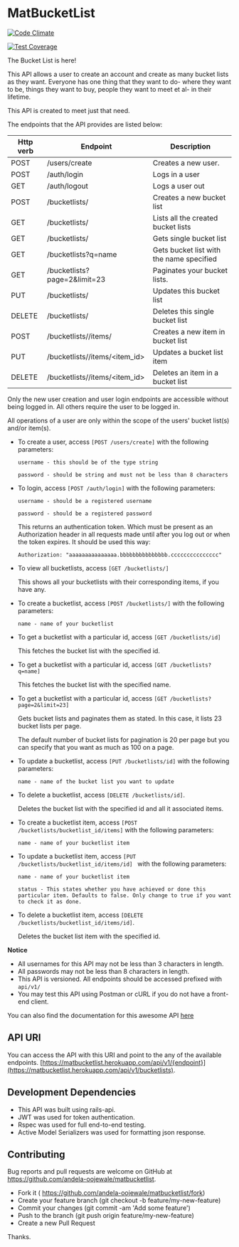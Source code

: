# MatBucketList

[![Code Climate](https://codeclimate.com/github/andela-oojewale/matbucketlist/badges/gpa.svg)](https://codeclimate.com/github/andela-oojewale/matbucketlist)

[![Test Coverage](https://codeclimate.com/github/andela-oojewale/matbucketlist/badges/coverage.svg)](https://codeclimate.com/github/andela-oojewale/matbucketlist/coverage)


The Bucket List is here!

This API allows a user to create an account and create as many bucket lists as they want. Everyone has one thing that they want to do-  where they want to be, things they want to buy, people they want to meet et al- in their lifetime.

This API is created to meet just that need.

The endpoints that the API provides are listed below:

| Http verb | Endpoint | Description
|--- | --- | ---
| POST | /users/create |  Creates a new user.
| POST | /auth/login | Logs in a user
| GET | /auth/logout | Logs a user out
| POST | /bucketlists/ | Creates a new bucket list
| GET  | /bucketlists/ | Lists all the created bucket lists
| GET | /bucketlists/<id> | Gets single bucket list
| GET | /bucketlists?q=name | Gets bucket list with the name specified
| GET | /bucketlists?page=2&limit=23 | Paginates your bucket lists.
| PUT | /bucketlists/<id> | Updates this bucket list
| DELETE | /bucketlists/<id> | Deletes this single bucket list
| POST | /bucketlists/<id>/items/ | Creates a new item in bucket list
| PUT | /bucketlists/<id>/items/<item_id> | Updates a bucket list item
| DELETE | /bucketlists/<id>/items/<item_id> | Deletes an item in a bucket list

Only the new user creation and user login endpoints are accessible without being logged in. All others require the user to be logged in.

All operations of a user are only within the scope of the users' bucket list(s) and/or item(s).

* To create a user, access `[POST /users/create]` with the following parameters:

  `username - this should be of the type string`

  `password - should be string and must not be less than 8 characters`

* To login, access `[POST /auth/login]` with the following parameters:

  `username - should be a registered username`

  `password - should be a registered password`

  This returns an authentication token. Which must be present as an Authorization header in all requests made until after you log out or when the token expires. It should be used this way:

  `Authorization: "aaaaaaaaaaaaaaa.bbbbbbbbbbbbbbb.ccccccccccccccc"`


* To view all bucketlists, access `[GET /bucketlists/]`

  This shows all your bucketlists with their corresponding items, if you have any.

* To create a bucketlist, access `[POST /bucketlists/]` with the following parameters:

  `name - name of your bucketlist`

* To get a bucketlist with a particular id, access `[GET /bucketlists/id]`

  This fetches the bucket list with the specified id.

* To get a bucketlist with a particular id, access `[GET /bucketlists?q=name]`

  This fetches the bucket list with the specified name.

* To get a bucketlist with a particular id, access `[GET /bucketlists?page=2&limit=23]`

  Gets bucket lists and paginates them as stated. In this case, it lists 23 bucket lists per page.

  The default number of bucket lists for pagination is 20 per page but you can specify that you want as much as 100 on a page.

* To update a bucketlist, access `[PUT /bucketlists/id]` with the following parameters:

  `name - name of the bucket list you want to update`

* To delete a bucketlist, access `[DELETE /bucketlists/id]`.

  Deletes the bucket list with the specified id and all it associated items.

* To create a bucketlist item, access `[POST /bucketlists/bucketlist_id/items]` with the following parameters:

  `name - name of your bucketlist item`

* To update a bucketlist item, access `[PUT /bucketlists/bucketlist_id/items/id] ` with the following parameters:

  `name - name of your bucketlist item`

  `status - This states whether you have achieved or done this particular item. Defaults to false. Only change to true if you want to check it as done.`


* To delete a bucketlist item, access `[DELETE /bucketlists/bucketlist_id/items/id]`.

  Deletes the bucket list item with the specified id.

**Notice**
* All usernames for this API may not be less than 3 characters in length.
* All passwords may not be less than 8 characters in length.
* This API is versioned. All endpoints should be accessed prefixed with `api/v1/`
* You may test this API using Postman or cURL if you do not have a front-end client.

You can also find the documentation for this awesome API [here](http://docs.matbucketlist.apiary.io/)

## API URI
You can access the API with this URI and point to the any of the available endpoints. [https://matbucketlist.herokuapp.com/api/v1/{endpoint}](https://matbucketlist.herokuapp.com/api/v1/bucketlists).

## Development Dependencies
* This API was built using rails-api.
* JWT was used for token authentication.
* Rspec was used for full end-to-end testing.
* Active Model Serializers was used for formatting json response.

## Contributing

Bug reports and pull requests are welcome on GitHub at https://github.com/andela-oojewale/matbucketlist.

* Fork it ( https://github.com/andela-oojewale/matbucketlist/fork)
* Create your feature branch (git checkout -b feature/my-new-feature)
* Commit your changes (git commit -am 'Add some feature')
* Push to the branch (git push origin feature/my-new-feature)
* Create a new Pull Request

Thanks.